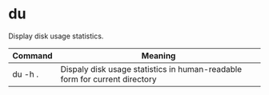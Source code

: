 # du

Display disk usage statistics.

| Command | Meaning                                                                    |
| ------- | -------------------------------------------------------------------------- |
| du -h . | Dispaly disk usage statistics in human-readable form for current directory |
